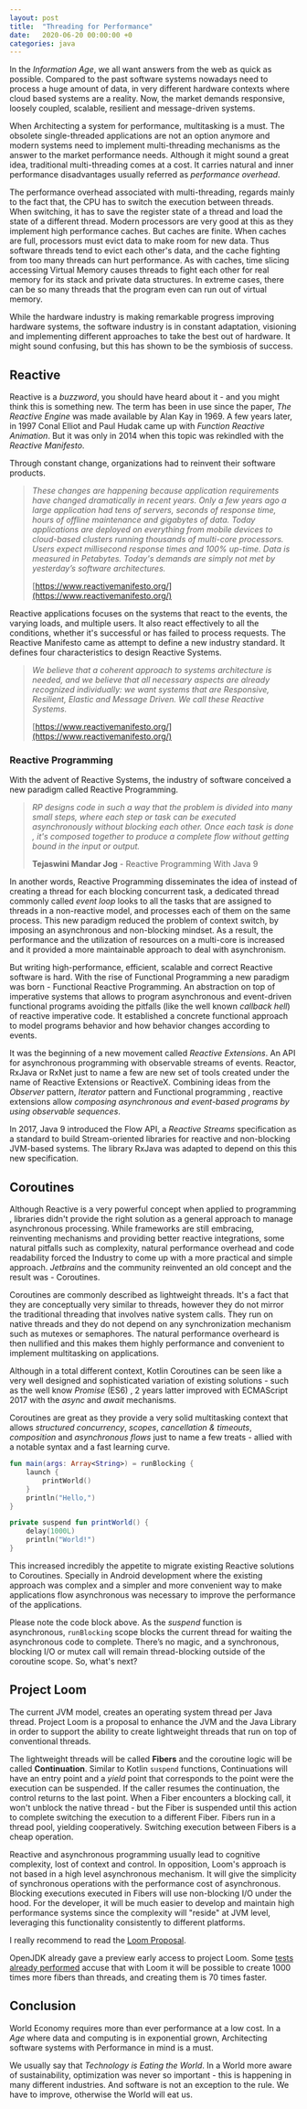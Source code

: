 ```yaml
---
layout: post
title:  "Threading for Performance"
date:   2020-06-20 00:00:00 +0
categories: java
---
```


In the _Information Age_, we all want answers from the web as quick as possible. Compared to the past software systems nowadays need to process a huge amount of data, in very different hardware contexts where cloud based systems are a reality. Now, the market demands responsive, loosely coupled, scalable, resilient and message-driven systems.

When Architecting a system for performance, multitasking is a must. The obsolete single-threaded applications are not an option anymore and modern systems need to implement multi-threading mechanisms as the answer to the market performance needs. Although it might sound a great idea, traditional multi-threading comes at a cost. It carries natural and inner performance disadvantages usually referred as _performance overhead_.

The performance overhead associated with multi-threading, regards mainly to the fact that, the CPU has to switch the execution between threads. When switching, it has to save the register state of a thread and load the state of a different thread. Modern processors are very good at this as they implement high performance caches. But caches are finite. When caches are full, processors must evict data to make room for new data. Thus software threads tend to evict each other's data, and the cache fighting from too many threads can hurt performance. As with caches, time slicing accessing Virtual Memory causes threads to fight each other for real memory for its stack and private data structures. In extreme cases, there can be so many threads that the program even can run out of virtual memory.

While the hardware industry is making remarkable progress improving hardware systems, the software industry is in constant adaptation, visioning and implementing different approaches to take the best out of hardware. It might sound confusing, but this has shown to be the symbiosis of success.

## Reactive

Reactive is a _buzzword_, you should have heard about it - and you might think this is something new. The term has been in use since the paper, _The Reactive Engine_ was made available by Alan Kay in 1969. A few years later, in 1997 Conal Elliot and Paul Hudak came up with _Function Reactive Animation_. But it was only in 2014 when this topic was rekindled with the _Reactive Manifesto_.

Through constant change, organizations had to reinvent their software products.

> _These changes are happening because application requirements have changed dramatically in recent years. Only a few years ago a large application had tens of servers, seconds of response time, hours of offline maintenance and gigabytes of data. Today applications are deployed on everything from mobile devices to cloud-based clusters running thousands of multi-core processors. Users expect millisecond response times and 100% up-time. Data is measured in Petabytes. Today's demands are simply not met by yesterday’s software architectures._
>
> [https://www.reactivemanifesto.org/](https://www.reactivemanifesto.org/)

Reactive applications focuses on the systems that react to the events, the varying loads, and multiple users. It also react effectively to all the conditions, whether it's successful or has failed to process requests. The Reactive Manifesto came as attempt to define a new industry standard. It defines four characteristics to design Reactive Systems.

> _We believe that a coherent approach to systems architecture is needed, and we believe that all necessary aspects are already recognized individually: we want systems that are Responsive, Resilient, Elastic and Message Driven. We call these Reactive Systems._
>
> [https://www.reactivemanifesto.org/](https://www.reactivemanifesto.org/)

### Reactive Programming

With the advent of Reactive Systems, the industry of software conceived a new paradigm called Reactive Programming.

> _RP designs code in such a way that the problem is divided into many small steps, where each step or task can be executed asynchronously without blocking each other. Once each task is done , it's composed together to produce a complete flow without getting bound in the input or output._
>
> **Tejaswini Mandar Jog** - Reactive Programming With Java 9

In another words, Reactive Programming disseminates the idea of instead of creating a thread for each blocking concurrent task, a dedicated thread commonly called _event loop_ looks to all the tasks that are assigned to threads in a non-reactive model, and processes each of them on the same process. This new paradigm reduced the problem of context switch, by imposing an asynchronous and non-blocking mindset. As a result, the performance and the utilization of resources on a multi-core is increased and it provided a more maintainable approach to deal with asynchronism.

But writing high-performance, efficient, scalable and correct Reactive software is hard. With the rise of Functional Programming a new paradigm was born - Functional Reactive Programming. An abstraction on top of imperative systems that allows to program asynchronous and event-driven functional programs avoiding the pitfalls \(like the well known _callback hell_\) of reactive imperative code. It established a concrete functional approach to model programs behavior and how behavior changes according to events.

It was the beginning of a new movement called _Reactive Extensions_. An API for asynchronous programming with observable streams of events. Reactor, RxJava or RxNet just to name a few are new set of tools created under the name of Reactive Extensions or ReactiveX. Combining ideas from the _Observer_ pattern, _Iterator_ pattern and Functional programming , reactive extensions allow _composing asynchronous and event-based programs by using observable sequences_.

In 2017, Java 9 introduced the Flow API, a _Reactive Streams_ specification as a standard to build Stream-oriented libraries for reactive and non-blocking JVM-based systems. The library RxJava was adapted to depend on this this new specification.

## Coroutines

Although Reactive is a very powerful concept when applied to programming , libraries didn't provide the right solution as a general approach to manage asynchronous processing. While frameworks are still embracing, reinventing mechanisms and providing better reactive integrations, some natural pitfalls such as complexity, natural performance overhead and code readability forced the Industry to come up with a more practical and simple approach. _Jetbrains_ and the community reinvented an old concept and the result was - Coroutines.

Coroutines are commonly described as lightweight threads. It's a fact that they are conceptually very similar to threads, however they do not mirror the traditional threading that involves native system calls. They run on native threads and they do not depend on any synchronization mechanism such as mutexes or semaphores. The natural performance overheard is then nullified and this makes them highly performance and convenient to implement multitasking on applications.

Although in a total different context, Kotlin Coroutines can be seen like a very well designed and sophisticated variation of existing solutions - such as the well know _Promise_ \(ES6\) , 2 years latter improved with ECMAScript 2017 with the _async_ and _await_ mechanisms.

Coroutines are great as they provide a very solid multitasking context that allows _structured concurrency_, _scopes_, _cancellation & timeouts_, _composition_ and _asynchronous flows_ just to name a few treats - allied with a notable syntax and a fast learning curve.

```kotlin
fun main(args: Array<String>) = runBlocking {
    launch {
        printWorld()
    }
    println("Hello,")
}

private suspend fun printWorld() {
    delay(1000L)
    println("World!")
}
```

This increased incredibly the appetite to migrate existing Reactive solutions to Coroutines. Specially in Android development where the existing approach was complex and a simpler and more convenient way to make applications flow asynchronous was necessary to improve the performance of the applications.

Please note the code block above. As the _suspend_ function is asynchronous, `runBlocking` scope blocks the current thread for waiting the asynchronous code to complete. There’s no magic, and a synchronous, blocking I/O or mutex call will remain thread-blocking outside of the coroutine scope. So, what's next?

## Project Loom

The current JVM model, creates an operating system thread per Java thread. Project Loom is a proposal to enhance the JVM and the Java Library in order to support the ability to create lightweight threads that run on top of conventional threads.

The lightweight threads will be called **Fibers** and the coroutine logic will be called **Continuation**. Similar to Kotlin `suspend` functions, Continuations will have an entry point and a _yield_ point that corresponds to the point were the execution can be suspended. If the caller resumes the continuation, the control returns to the last point. When a Fiber encounters a blocking call, it won't unblock the native thread - but the Fiber is suspended until this action to complete switching the execution to a different Fiber. Fibers run in a thread pool, yielding cooperatively. Switching execution between Fibers is a cheap operation.

Reactive and asynchronous programming usually lead to cognitive complexity, lost of context and control. In opposition, Loom's approach is not based in a high level asynchronous mechanism. It will give the simplicity of synchronous operations with the performance cost of asynchronous. Blocking executions executed in Fibers will use non-blocking I/O under the hood. For the developer, it will be much easier to develop and maintain high performance systems since the complexity will "reside" at JVM level, leveraging this functionality consistently to different platforms.

I really recommend to read the [Loom Proposal](https://cr.openjdk.java.net/~rpressler/loom/Loom-Proposal.html).

OpenJDK already gave a preview early access to project Loom. Some [tests already performed](https://dzone.com/articles/a-new-java-with-a-stronger-fiber) accuse that with Loom it will be possible to create 1000 times more fibers than threads, and creating them is 70 times faster.

## Conclusion

World Economy requires more than ever performance at a low cost. In a _Age_ where data and computing is in exponential grown, Architecting software systems with Performance in mind is a must.

We usually say that _Technology is Eating the World_. In a World more aware of sustainability, optimization was never so important - this is happening in many different industries. And software is not an exception to the rule. We have to improve, otherwise the World will eat us.